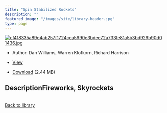 ```yaml
---
title: "Spin Stabilized Rockets"
description: ""
featured_image: "/images/site/library-header.jpg"
type: page
---
```


<a href="" target="_blank">![cf418335a89e4ab257f1724cea5990e3bdee72a733fe81a5b3bd929b90d01436.jpg](/images/library/cf418335a89e4ab257f1724cea5990e3bdee72a733fe81a5b3bd929b90d01436.jpg)</a>
* Author: Dan Williams, Warren Klofkorn, Richard Harrison
* <a href="" target="_blank">View</a>

* [Download]() (2.44 MB)

## DescriptionFireworks, Skyrockets

<br />[Back to library](/library/)
